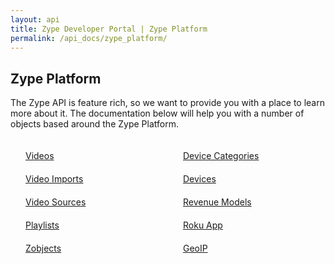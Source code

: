 ```yaml
---
layout: api
title: Zype Developer Portal | Zype Platform
permalink: /api_docs/zype_platform/
---
```


## Zype Platform

The Zype API is feature rich, so we want to provide you with a place to learn more about it. The documentation below will help you with a number of objects based around the Zype Platform.

<div style="width: 100%; display: inline-flex;">
  <div style="width: 50%;">
    <div style="margin: 20px;">
      <span class="fa fa-file-text" style="margin-right: 4px;"></span>
      <a href="/api_docs/videos/">Videos</a>
    </div>
    <div style="margin: 20px;">
      <span class="fa fa-file-text" style="margin-right: 4px;"></span>
      <a href="/api_docs/video_imports/">Video Imports</a>
    </div>
    <div style="margin: 20px;">
      <span class="fa fa-file-text" style="margin-right: 4px;"></span>
      <a href="/api_docs/video_sources/">Video Sources</a>
    </div>
    <div style="margin: 20px;">
      <span class="fa fa-file-text" style="margin-right: 4px;"></span>
      <a href="/api_docs/playlists/">Playlists</a>
    </div>
    <div style="margin: 20px;">
      <span class="fa fa-file-text" style="margin-right: 4px;"></span>
      <a href="/api_docs/categories/">Zobjects</a>
    </div>
  </div>

  <div style="width: 50%">
    <div style="margin: 20px;">
      <span class="fa fa-file-text" style="margin-right: 4px;"></span>
      <a href="/api_docs/device_categories/">Device Categories</a>
    </div>
    <div style="margin: 20px;">
      <span class="fa fa-file-text" style="margin-right: 4px;"></span>
      <a href="/api_docs/devices/">Devices</a>
    </div>
    <div style="margin: 20px;">
      <span class="fa fa-file-text" style="margin-right: 4px;"></span>
      <a href="/api_docs/revenue_models/">Revenue Models</a>
    </div>
    <div style="margin: 20px;">
      <span class="fa fa-file-text" style="margin-right: 4px;"></span>
      <a href="/api_docs/apps/">Roku App</a>
    </div>
    <div style="margin: 20px;">
      <span class="fa fa-file-text" style="margin-right: 4px;"></span>
      <a href="/api_docs/geoip/">GeoIP</a>
    </div>
  </div>
</div>

